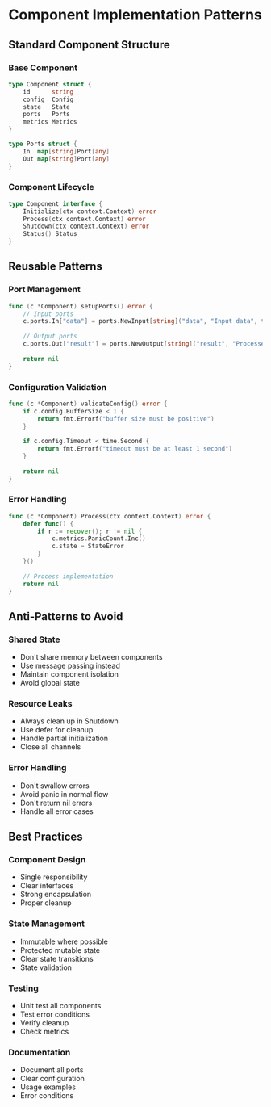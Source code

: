 # Component Implementation Patterns

## Standard Component Structure

### Base Component
```go
type Component struct {
    id      string
    config  Config
    state   State
    ports   Ports
    metrics Metrics
}

type Ports struct {
    In  map[string]Port[any]
    Out map[string]Port[any]
}
```

### Component Lifecycle
```go
type Component interface {
    Initialize(ctx context.Context) error
    Process(ctx context.Context) error
    Shutdown(ctx context.Context) error
    Status() Status
}
```

## Reusable Patterns

### Port Management
```go
func (c *Component) setupPorts() error {
    // Input ports
    c.ports.In["data"] = ports.NewInput[string]("data", "Input data", true)
    
    // Output ports
    c.ports.Out["result"] = ports.NewOutput[string]("result", "Processed result", true)
    
    return nil
}
```

### Configuration Validation
```go
func (c *Component) validateConfig() error {
    if c.config.BufferSize < 1 {
        return fmt.Errorf("buffer size must be positive")
    }
    
    if c.config.Timeout < time.Second {
        return fmt.Errorf("timeout must be at least 1 second")
    }
    
    return nil
}
```

### Error Handling
```go
func (c *Component) Process(ctx context.Context) error {
    defer func() {
        if r := recover(); r != nil {
            c.metrics.PanicCount.Inc()
            c.state = StateError
        }
    }()
    
    // Process implementation
    return nil
}
```

## Anti-Patterns to Avoid

### Shared State
- Don't share memory between components
- Use message passing instead
- Maintain component isolation
- Avoid global state

### Resource Leaks
- Always clean up in Shutdown
- Use defer for cleanup
- Handle partial initialization
- Close all channels

### Error Handling
- Don't swallow errors
- Avoid panic in normal flow
- Don't return nil errors
- Handle all error cases

## Best Practices

### Component Design
- Single responsibility
- Clear interfaces
- Strong encapsulation
- Proper cleanup

### State Management
- Immutable where possible
- Protected mutable state
- Clear state transitions
- State validation

### Testing
- Unit test all components
- Test error conditions
- Verify cleanup
- Check metrics

### Documentation
- Document all ports
- Clear configuration
- Usage examples
- Error conditions